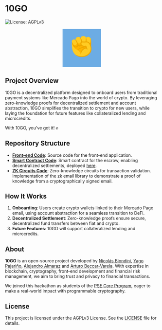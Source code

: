 # 10GO

![License: AGPLv3](https://img.shields.io/badge/License-AGPL%20v3-blue.svg)

<p align="center">
  <img src="./assets/10GO-icon.png" alt="10GO: You've got it!" width="126"/>
</p>

## Project Overview

10GO is a decentralized platform designed to onboard users from traditional payment systems like Mercado Pago into the world of crypto. By leveraging zero-knowledge proofs for decentralized settlement and account abstraction, 10GO simplifies the transition to crypto for new users, while laying the foundation for future features like collateralized lending and microcredits.

With 10GO, you've got it! ✊

## Repository Structure

- **[Front-end Code](https://github.com/10GO-labs/10GO-frontend)**: Source code for the front-end application.
- **[Smart Contract Code](https://github.com/10GO-labs/10GO-contracts)**: Smart contract for the escrow, enabling decentralized settlements, deployed [here](https://sepolia.etherscan.io/address/0xbc9cA80364f4bbF56211768519db012F0A76aee2#code).
- **[ZK Circuits Code](https://github.com/yagopajarino/zk-email-minimal)**: Zero-knowledge circuits for transaction validation. Implementation of the zk email library to demonstrate a proof of knowledge from a cryptographically signed email.

## How It Works

1. **Onboarding**: Users create crypto wallets linked to their Mercado Pago email, using account abstraction for a seamless transition to DeFi.
2. **Decentralized Settlement**: Zero-knowledge proofs ensure secure, decentralized fund transfers between fiat and crypto.
3. **Future Features**: 10GO will support collateralized lending and microcredits.

## About

**10GO** is an open-source project developed by [Nicolás Biondini](https://github.com/NicolasBiondini), [Yago Pajariño](https://github.com/yagopajarino), [Alejandro Almaraz](https://github.com/almaraz97) and [Arturo Beccar-Varela](https://github.com/arturoBeccar). With expertise in blockchain, cryptography, front-end development and financial risk management, we aim to bring trust and privacy to financial transactions. 

We joined this hackathon as students of the [PSE Core Program](https://pse.dev/en/programs), eager to make a real-world impact with programmable cryptography.

## License

This project is licensed under the AGPLv3 License. See the [LICENSE](LICENSE) file for details.
